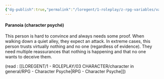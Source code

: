 ```yaml
---
{"dg-publish":true,"permalink":"/loregent/1-roleplay/z-rpg-variables/variables-character/variables-character-psyche/paranoia/","noteIcon":""}
---
```


#### Paranoia (character psyché)

This person is hard to convince and always needs some proof. When walking down a quiet alley, they expect an attack. In extreme cases, this person trusts virtually nothing and no one (regardless of evidence). They need multiple reassurances that nothing is happening and that no one wants to deceive them.

(read : [[LOREGENT/1 - ROLEPLAY/03 CHARACTER/character in general/RPG - Character Psyche\|RPG - Character Psyche]])
